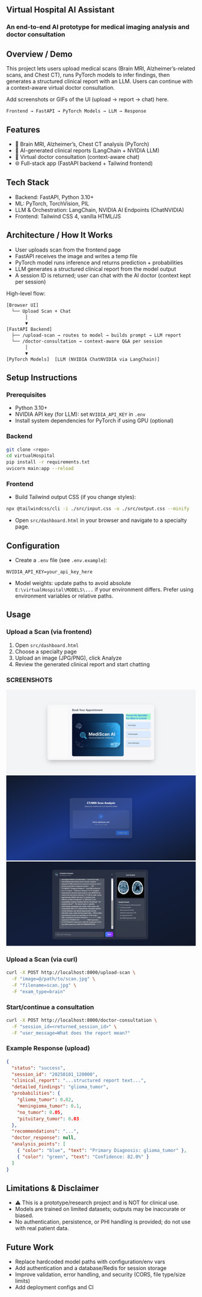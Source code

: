 ## Virtual Hospital AI Assistant

### An end-to-end AI prototype for medical imaging analysis and doctor consultation

## Overview / Demo

This project lets users upload medical scans (Brain MRI, Alzheimer’s-related scans, and Chest CT), runs PyTorch models to infer findings, then generates a structured clinical report with an LLM. Users can continue with a context-aware virtual doctor consultation.

Add screenshots or GIFs of the UI (upload → report → chat) here.

```
Frontend → FastAPI → PyTorch Models → LLM → Response
```

## Features

- 🧠 Brain MRI, Alzheimer’s, Chest CT analysis (PyTorch)
- 📄 AI-generated clinical reports (LangChain + NVIDIA LLM)
- 💬 Virtual doctor consultation (context-aware chat)
- 🌐 Full-stack app (FastAPI backend + Tailwind frontend)

## Tech Stack

- Backend: FastAPI, Python 3.10+
- ML: PyTorch, TorchVision, PIL
- LLM & Orchestration: LangChain, NVIDIA AI Endpoints (ChatNVIDIA)
- Frontend: Tailwind CSS 4, vanilla HTML/JS

## Architecture / How It Works

- User uploads scan from the frontend page
- FastAPI receives the image and writes a temp file
- PyTorch model runs inference and returns prediction + probabilities
- LLM generates a structured clinical report from the model output
- A session ID is returned; user can chat with the AI doctor (context kept per session)

High-level flow:

```
[Browser UI]
  └── Upload Scan + Chat
       │
       ▼
[FastAPI Backend]
  ├── /upload-scan → routes to model → builds prompt → LLM report
  └── /doctor-consultation → context-aware Q&A per session
       │
       ▼
[PyTorch Models]  [LLM (NVIDIA ChatNVIDIA via LangChain)]
```

## Setup Instructions

### Prerequisites

- Python 3.10+
- NVIDIA API key (for LLM): set `NVIDIA_API_KEY` in `.env`
- Install system dependencies for PyTorch if using GPU (optional)

### Backend

```bash
git clone <repo>
cd virtualHospital
pip install -r requirements.txt
uvicorn main:app --reload
```

### Frontend

- Build Tailwind output CSS (if you change styles):

```bash
npx @tailwindcss/cli -i ./src/input.css -o ./src/output.css --minify
```

- Open `src/dashboard.html` in your browser and navigate to a specialty page.

## Configuration

- Create a `.env` file (see `.env.example`):

```
NVIDIA_API_KEY=your_api_key_here
```

- Model weights: update paths to avoid absolute `E:\virtualHospital\MODELS\...` if your environment differs. Prefer using environment variables or relative paths.

## Usage

### Upload a Scan (via frontend)

1. Open `src/dashboard.html`
2. Choose a specialty page
3. Upload an image (JPG/PNG), click Analyze
4. Review the generated clinical report and start chatting

### SCREENSHOTS

![alt text](image.png)
![alt text](image-1.png)
![alt text](image-2.png)

### Upload a Scan (via curl)

```bash
curl -X POST http://localhost:8000/upload-scan \
  -F "image=@/path/to/scan.jpg" \
  -F "filename=scan.jpg" \
  -F "exam_type=brain"
```

### Start/continue a consultation

```bash
curl -X POST http://localhost:8000/doctor-consultation \
  -F "session_id=<returned_session_id>" \
  -F "user_message=What does the report mean?"
```

### Example Response (upload)

```json
{
  "status": "success",
  "session_id": "20250101_120000",
  "clinical_report": "...structured report text...",
  "detailed_findings": "glioma_tumor",
  "probabilities": {
    "glioma_tumor": 0.82,
    "meningioma_tumor": 0.1,
    "no_tumor": 0.05,
    "pituitary_tumor": 0.03
  },
  "recommendations": "...",
  "doctor_response": null,
  "analysis_points": [
    { "color": "blue", "text": "Primary Diagnosis: glioma_tumor" },
    { "color": "green", "text": "Confidence: 82.0%" }
  ]
}
```

## Limitations & Disclaimer

- ⚠️ This is a prototype/research project and is NOT for clinical use.
- Models are trained on limited datasets; outputs may be inaccurate or biased.
- No authentication, persistence, or PHI handling is provided; do not use with real patient data.

## Future Work

- Replace hardcoded model paths with configuration/env vars
- Add authentication and a database/Redis for session storage
- Improve validation, error handling, and security (CORS, file type/size limits)
- Add deployment configs and CI

